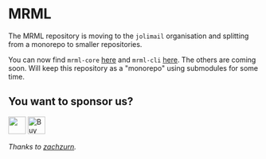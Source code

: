 # MRML

The MRML repository is moving to the `jolimail` organisation and splitting from a monorepo to smaller repositories.

You can now find `mrml-core` [here](https://github.com/jolimail/mrml-core) and `mrml-cli` [here](https://github.com/jolimail/mrml-cli). The others are coming soon. Will keep this repository as a "monorepo" using submodules for some time.

## You want to sponsor us?

[<img src="https://liberapay.com/assets/liberapay/icon-v2_white-on-yellow.svg?etag=.Z1LYSBJ8Z6GWUeLUUEf2XA~~" height="35px" />](https://liberapay.com/jdrouet/)
[<img src="https://cdn.buymeacoffee.com/buttons/v2/default-yellow.png" alt="Buy Me A Coffee" height="35px" />](https://www.buymeacoffee.com/jdrouet)

<i>Thanks to [zachzurn](https://github.com/zachzurn).</i>
